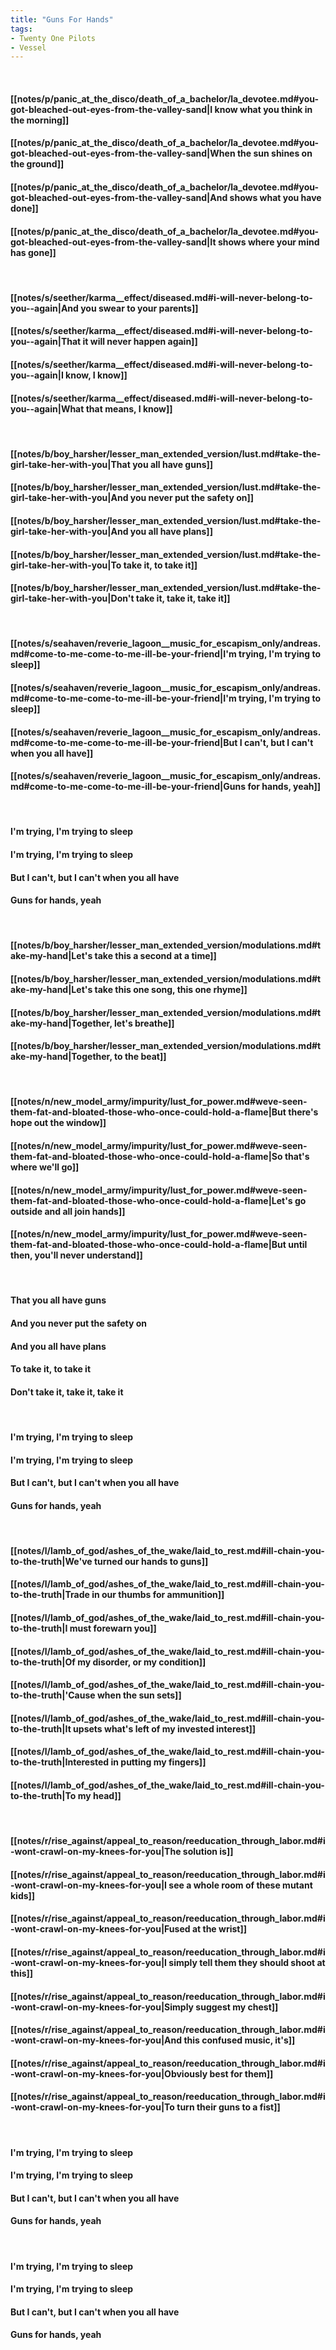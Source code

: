 ```yaml
---
title: "Guns For Hands"
tags:
- Twenty One Pilots
- Vessel
---
```

&nbsp;
#### [[notes/p/panic_at_the_disco/death_of_a_bachelor/la_devotee.md#you-got-bleached-out-eyes-from-the-valley-sand|I know what you think in the morning]]
#### [[notes/p/panic_at_the_disco/death_of_a_bachelor/la_devotee.md#you-got-bleached-out-eyes-from-the-valley-sand|When the sun shines on the ground]]
#### [[notes/p/panic_at_the_disco/death_of_a_bachelor/la_devotee.md#you-got-bleached-out-eyes-from-the-valley-sand|And shows what you have done]]
#### [[notes/p/panic_at_the_disco/death_of_a_bachelor/la_devotee.md#you-got-bleached-out-eyes-from-the-valley-sand|It shows where your mind has gone]]
&nbsp;
#### [[notes/s/seether/karma__effect/diseased.md#i-will-never-belong-to-you--again|And you swear to your parents]]
#### [[notes/s/seether/karma__effect/diseased.md#i-will-never-belong-to-you--again|That it will never happen again]]
#### [[notes/s/seether/karma__effect/diseased.md#i-will-never-belong-to-you--again|I know, I know]]
#### [[notes/s/seether/karma__effect/diseased.md#i-will-never-belong-to-you--again|What that means, I know]]
&nbsp;
#### [[notes/b/boy_harsher/lesser_man_extended_version/lust.md#take-the-girl-take-her-with-you|That you all have guns]]
#### [[notes/b/boy_harsher/lesser_man_extended_version/lust.md#take-the-girl-take-her-with-you|And you never put the safety on]]
#### [[notes/b/boy_harsher/lesser_man_extended_version/lust.md#take-the-girl-take-her-with-you|And you all have plans]]
#### [[notes/b/boy_harsher/lesser_man_extended_version/lust.md#take-the-girl-take-her-with-you|To take it, to take it]]
#### [[notes/b/boy_harsher/lesser_man_extended_version/lust.md#take-the-girl-take-her-with-you|Don't take it, take it, take it]]
&nbsp;
#### [[notes/s/seahaven/reverie_lagoon__music_for_escapism_only/andreas.md#come-to-me-come-to-me-ill-be-your-friend|I'm trying, I'm trying to sleep]]
#### [[notes/s/seahaven/reverie_lagoon__music_for_escapism_only/andreas.md#come-to-me-come-to-me-ill-be-your-friend|I'm trying, I'm trying to sleep]]
#### [[notes/s/seahaven/reverie_lagoon__music_for_escapism_only/andreas.md#come-to-me-come-to-me-ill-be-your-friend|But I can't, but I can't when you all have]]
#### [[notes/s/seahaven/reverie_lagoon__music_for_escapism_only/andreas.md#come-to-me-come-to-me-ill-be-your-friend|Guns for hands, yeah]]
&nbsp;
#### I'm trying, I'm trying to sleep
#### I'm trying, I'm trying to sleep
#### But I can't, but I can't when you all have
#### Guns for hands, yeah
&nbsp;
#### [[notes/b/boy_harsher/lesser_man_extended_version/modulations.md#take-my-hand|Let's take this a second at a time]]
#### [[notes/b/boy_harsher/lesser_man_extended_version/modulations.md#take-my-hand|Let's take this one song, this one rhyme]]
#### [[notes/b/boy_harsher/lesser_man_extended_version/modulations.md#take-my-hand|Together, let's breathe]]
#### [[notes/b/boy_harsher/lesser_man_extended_version/modulations.md#take-my-hand|Together, to the beat]]
&nbsp;
#### [[notes/n/new_model_army/impurity/lust_for_power.md#weve-seen-them-fat-and-bloated-those-who-once-could-hold-a-flame|But there's hope out the window]]
#### [[notes/n/new_model_army/impurity/lust_for_power.md#weve-seen-them-fat-and-bloated-those-who-once-could-hold-a-flame|So that's where we'll go]]
#### [[notes/n/new_model_army/impurity/lust_for_power.md#weve-seen-them-fat-and-bloated-those-who-once-could-hold-a-flame|Let's go outside and all join hands]]
#### [[notes/n/new_model_army/impurity/lust_for_power.md#weve-seen-them-fat-and-bloated-those-who-once-could-hold-a-flame|But until then, you'll never understand]]
&nbsp;
#### That you all have guns
#### And you never put the safety on
#### And you all have plans
#### To take it, to take it
#### Don't take it, take it, take it
&nbsp;
#### I'm trying, I'm trying to sleep
#### I'm trying, I'm trying to sleep
#### But I can't, but I can't when you all have
#### Guns for hands, yeah
&nbsp;
#### [[notes/l/lamb_of_god/ashes_of_the_wake/laid_to_rest.md#ill-chain-you-to-the-truth|We've turned our hands to guns]]
#### [[notes/l/lamb_of_god/ashes_of_the_wake/laid_to_rest.md#ill-chain-you-to-the-truth|Trade in our thumbs for ammunition]]
#### [[notes/l/lamb_of_god/ashes_of_the_wake/laid_to_rest.md#ill-chain-you-to-the-truth|I must forewarn you]]
#### [[notes/l/lamb_of_god/ashes_of_the_wake/laid_to_rest.md#ill-chain-you-to-the-truth|Of my disorder, or my condition]]
#### [[notes/l/lamb_of_god/ashes_of_the_wake/laid_to_rest.md#ill-chain-you-to-the-truth|'Cause when the sun sets]]
#### [[notes/l/lamb_of_god/ashes_of_the_wake/laid_to_rest.md#ill-chain-you-to-the-truth|It upsets what's left of my invested interest]]
#### [[notes/l/lamb_of_god/ashes_of_the_wake/laid_to_rest.md#ill-chain-you-to-the-truth|Interested in putting my fingers]]
#### [[notes/l/lamb_of_god/ashes_of_the_wake/laid_to_rest.md#ill-chain-you-to-the-truth|To my head]]
&nbsp;
#### [[notes/r/rise_against/appeal_to_reason/reeducation_through_labor.md#i-wont-crawl-on-my-knees-for-you|The solution is]]
#### [[notes/r/rise_against/appeal_to_reason/reeducation_through_labor.md#i-wont-crawl-on-my-knees-for-you|I see a whole room of these mutant kids]]
#### [[notes/r/rise_against/appeal_to_reason/reeducation_through_labor.md#i-wont-crawl-on-my-knees-for-you|Fused at the wrist]]
#### [[notes/r/rise_against/appeal_to_reason/reeducation_through_labor.md#i-wont-crawl-on-my-knees-for-you|I simply tell them they should shoot at this]]
#### [[notes/r/rise_against/appeal_to_reason/reeducation_through_labor.md#i-wont-crawl-on-my-knees-for-you|Simply suggest my chest]]
#### [[notes/r/rise_against/appeal_to_reason/reeducation_through_labor.md#i-wont-crawl-on-my-knees-for-you|And this confused music, it's]]
#### [[notes/r/rise_against/appeal_to_reason/reeducation_through_labor.md#i-wont-crawl-on-my-knees-for-you|Obviously best for them]]
#### [[notes/r/rise_against/appeal_to_reason/reeducation_through_labor.md#i-wont-crawl-on-my-knees-for-you|To turn their guns to a fist]]
&nbsp;
#### I'm trying, I'm trying to sleep
#### I'm trying, I'm trying to sleep
#### But I can't, but I can't when you all have
#### Guns for hands, yeah
&nbsp;
#### I'm trying, I'm trying to sleep
#### I'm trying, I'm trying to sleep
#### But I can't, but I can't when you all have
#### Guns for hands, yeah
